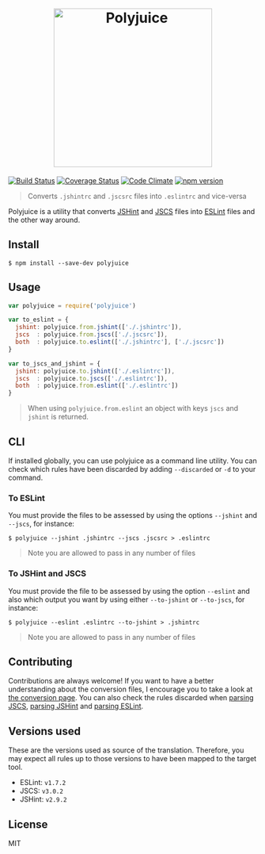 <h1 align="center">
	<img width="320" src="./logo.png" alt="Polyjuice">
</h1>

[![Build Status](https://travis-ci.org/brenolf/polyjuice.svg)](https://travis-ci.org/brenolf/polyjuice)
[![Coverage Status](https://coveralls.io/repos/brenolf/polyjuice/badge.svg?branch=master&service=github)](https://coveralls.io/github/brenolf/polyjuice?branch=master)
[![Code Climate](https://codeclimate.com/github/brenolf/polyjuice/badges/gpa.svg)](https://codeclimate.com/github/brenolf/polyjuice)
[![npm version](https://badge.fury.io/js/polyjuice.svg)](http://badge.fury.io/js/polyjuice)
> Converts `.jshintrc` and `.jscsrc` files into `.eslintrc` and vice-versa

Polyjuice is a utility that converts [JSHint](http://jshint.com/) and [JSCS](http://jscs.info/) files into [ESLint](http://eslint.org/) files and the other way around.

## Install
`$ npm install --save-dev polyjuice`

## Usage
```js
var polyjuice = require('polyjuice')

var to_eslint = {
  jshint: polyjuice.from.jshint(['./.jshintrc']),
  jscs  : polyjuice.from.jscs(['./.jscsrc']),
  both  : polyjuice.to.eslint(['./.jshintrc'], ['./.jscsrc'])
}

var to_jscs_and_jshint = {
  jshint: polyjuice.to.jshint(['./.eslintrc']),
  jscs  : polyjuice.to.jscs(['./.eslintrc']),
  both  : polyjuice.from.eslint(['./.eslintrc'])
}
```

> When using `polyjuice.from.eslint` an object with keys `jscs` and `jshint` is returned.

## CLI

If installed globally, you can use polyjuice as a command line utility. You can check which rules have been discarded by adding `--discarded` or `-d` to your command.

### To ESLint

You must provide the files to be assessed by using the options `--jshint` and `--jscs`, for instance:

`$ polyjuice --jshint .jshintrc --jscs .jscsrc > .eslintrc`

> Note you are allowed to pass in any number of files

### To JSHint and JSCS

You must provide the file to be assessed by using the option `--eslint` and also which output you want by using either `--to-jshint` or `--to-jscs`, for instance:

`$ polyjuice --eslint .eslintrc --to-jshint > .jshintrc`

> Note you are allowed to pass in any number of files

## Contributing
Contributions are always welcome! If you want to have a better understanding about the conversion files, I encourage you to take a look at [the conversion page](/doc/DICTIONARIES.md). You can also check the rules discarded when [parsing JSCS](/doc/JSCS.md), [parsing JSHint](/doc/JSHINT.md) and [parsing ESLint](/doc/ESLINT.md).

## Versions used
These are the versions used as source of the translation. Therefore, you may expect all rules up to those versions to have been mapped to the target tool.

* ESLint: `v1.7.2`
* JSCS: `v3.0.2`
* JSHint: `v2.9.2`

## License
MIT
